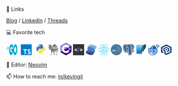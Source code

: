 🔗 Links
<p align="left">
  <a href="https://kevingil.com">Blog</a> /
  <a href="https://www.linkedin.com/in/kevingil/">LinkedIn</a> /
  <a href="https://www.threads.net/@kvngil">Threads</a> 
</p>

💻 Favorite tech
<p align="left">
  <img src="./images/go-flat.svg" width="30" height="30" alt="Golang" />
  <img src="./images/typescript-original.svg" style="padding: 0px 5px;"width="30" height="30" alt="TypeScript"/>
  <img src="./images/python-original.svg"  width="30" height="30" alt="Python" />
  <img src="./images/perl.png" width="30" height="30" alt="Perl" />
  <img src="./images/csharp.png" width="30" alt="CSharp" />
  <img src="./images/htmx.png" width="30" alt="HTMX" />
  <img src="./images/solid.png" width="30" height="30" alt="Solid" />
  <img src="./images/react.png" width="30" height="30" alt="React" />
  <img src="./images/mysql.png" width="30" height="30" alt="Mysql" />
  <img src="./images/postgresql.png" width="30" height="30" alt="Postgres" />
  <img src="./images/sqlite.png" width="30" height="30" alt="Sqlite" />
  <img src="./images/docker.png" width="30" height="30" alt="Docker" />
  <img src="./images/valkey-logo.svg" width="30" height="30" alt="Valkey" />
</p>


📄 Editor: [Neovim](https://github.com/kevingil/kevingil/tree/main/nvim)

📫 How to reach me: [in/kevingil](https://www.linkedin.com/in/kevingil/)
   
